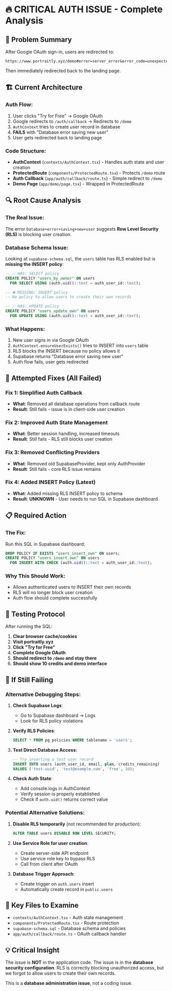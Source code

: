 # 🔥 CRITICAL AUTH ISSUE - Complete Analysis

## 🚨 Problem Summary
After Google OAuth sign-in, users are redirected to:
```
https://www.portraitly.xyz/demo#error=server_error&error_code=unexpected_failure&error_description=Database+error+saving+new+user
```
Then immediately redirected back to the landing page.

## 🏗️ Current Architecture

### Auth Flow:
1. User clicks "Try for Free" → Google OAuth
2. Google redirects to `/auth/callback` → Redirects to `/demo`
3. `AuthContext` tries to create user record in database
4. **FAILS** with "Database error saving new user"
5. User gets redirected back to landing page

### Code Structure:
- **AuthContext** (`contexts/AuthContext.tsx`) - Handles auth state and user creation
- **ProtectedRoute** (`components/ProtectedRoute.tsx`) - Protects `/demo` route
- **Auth Callback** (`app/auth/callback/route.ts`) - Simple redirect to `/demo`
- **Demo Page** (`app/demo/page.tsx`) - Wrapped in ProtectedRoute

## 🔍 Root Cause Analysis

### The Real Issue:
The error `Database+error+saving+new+user` suggests **Row Level Security (RLS)** is blocking user creation.

### Database Schema Issue:
Looking at `supabase-schema.sql`, the `users` table has RLS enabled but is **missing the INSERT policy**:

```sql
-- ✅ HAS: SELECT policy
CREATE POLICY "users_by_owner" ON users
  FOR SELECT USING (auth.uid()::text = auth_user_id::text);

-- ❌ MISSING: INSERT policy  
-- No policy to allow users to create their own records

-- ✅ HAS: UPDATE policy
CREATE POLICY "users_update_own" ON users
  FOR UPDATE USING (auth.uid()::text = auth_user_id::text);
```

### What Happens:
1. New user signs in via Google OAuth
2. `AuthContext.ensureUserExists()` tries to INSERT into `users` table
3. RLS blocks the INSERT because no policy allows it
4. Supabase returns "Database error saving new user"
5. Auth flow fails, user gets redirected

## 🔧 Attempted Fixes (All Failed)

### Fix 1: Simplified Auth Callback
- **What**: Removed all database operations from callback route
- **Result**: Still fails - issue is in client-side user creation

### Fix 2: Improved Auth State Management  
- **What**: Better session handling, increased timeouts
- **Result**: Still fails - RLS still blocks user creation

### Fix 3: Removed Conflicting Providers
- **What**: Removed old SupabaseProvider, kept only AuthProvider
- **Result**: Still fails - core RLS issue remains

### Fix 4: Added INSERT Policy (Latest)
- **What**: Added missing RLS INSERT policy to schema
- **Result**: **UNKNOWN** - User needs to run SQL in Supabase dashboard

## 📋 Required Action

### The Fix:
Run this SQL in Supabase dashboard:

```sql
DROP POLICY IF EXISTS "users_insert_own" ON users;
CREATE POLICY "users_insert_own" ON users
  FOR INSERT WITH CHECK (auth.uid()::text = auth_user_id::text);
```

### Why This Should Work:
- Allows authenticated users to INSERT their own records
- RLS will no longer block user creation
- Auth flow should complete successfully

## 🧪 Testing Protocol

After running the SQL:

1. **Clear browser cache/cookies**
2. **Visit portraitly.xyz**
3. **Click "Try for Free"**
4. **Complete Google OAuth**
5. **Should redirect to `/demo` and stay there**
6. **Should show 10 credits and demo interface**

## 🚨 If Still Failing

### Alternative Debugging Steps:

1. **Check Supabase Logs**:
   - Go to Supabase dashboard → Logs
   - Look for RLS policy violations

2. **Verify RLS Policies**:
   ```sql
   SELECT * FROM pg_policies WHERE tablename = 'users';
   ```

3. **Test Direct Database Access**:
   ```sql
   -- Try inserting a test user record
   INSERT INTO users (auth_user_id, email, plan, credits_remaining) 
   VALUES ('test-uuid', 'test@example.com', 'free', 10);
   ```

4. **Check Auth State**:
   - Add console.logs in AuthContext
   - Verify session is properly established
   - Check if `auth.uid()` returns correct value

### Potential Alternative Solutions:

1. **Disable RLS temporarily** (not recommended for production):
   ```sql
   ALTER TABLE users DISABLE ROW LEVEL SECURITY;
   ```

2. **Use Service Role for user creation**:
   - Create server-side API endpoint
   - Use service role key to bypass RLS
   - Call from client after OAuth

3. **Database Trigger Approach**:
   - Create trigger on `auth.users` insert
   - Automatically create record in `public.users`

## 🎯 Key Files to Examine

- `contexts/AuthContext.tsx` - Auth state management
- `components/ProtectedRoute.tsx` - Route protection
- `supabase-schema.sql` - Database schema and policies
- `app/auth/callback/route.ts` - OAuth callback handler

## 💡 Critical Insight

The issue is **NOT** in the application code. The issue is in the **database security configuration**. RLS is correctly blocking unauthorized access, but we forgot to allow users to create their own records.

This is a **database administration issue**, not a coding issue.
